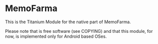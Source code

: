 MemoFarma
=========

This is the Titanium Module for the native part of MemoFarma.

Please note that is free software (see COPYING) and that this module,
for now, is implemented only for Android based OSes.


